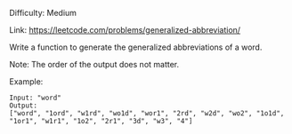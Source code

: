 Difficulty: Medium

Link: https://leetcode.com/problems/generalized-abbreviation/

Write a function to generate the generalized abbreviations of a word.

Note: The order of the output does not matter.

Example:

```
Input: "word"
Output:
["word", "1ord", "w1rd", "wo1d", "wor1", "2rd", "w2d", "wo2", "1o1d", "1or1", "w1r1", "1o2", "2r1", "3d", "w3", "4"]
```
